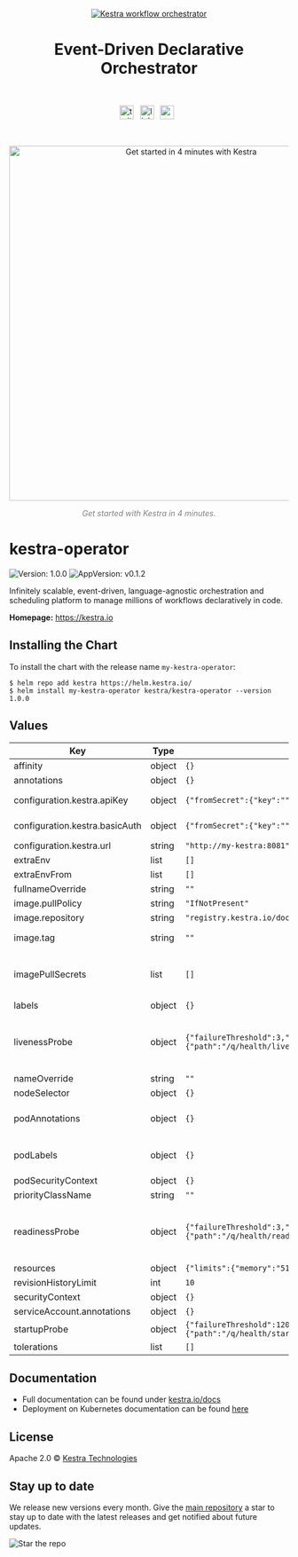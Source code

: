 <p align="center">
  <a href="https://www.kestra.io">
    <img src="https://kestra.io/banner.png"  alt="Kestra workflow orchestrator" />
  </a>
</p>

<h1 align="center" style="border-bottom: none">
    Event-Driven Declarative Orchestrator
</h1>

<br />

<p align="center">
    <a href="https://twitter.com/kestra_io"><img height="25" src="https://kestra.io/twitter.svg" alt="twitter" /></a> &nbsp;
    <a href="https://www.linkedin.com/company/kestra/"><img height="25" src="https://kestra.io/linkedin.svg" alt="linkedin" /></a> &nbsp;
<a href="https://www.youtube.com/@kestra-io"><img height="25" src="https://kestra.io/youtube.svg" alt="youtube" /></a> &nbsp;
</p>

<br />
<p align="center">
    <a href="https://go.kestra.io/video/product-overview" target="_blank">
        <img src="https://kestra.io/startvideo.png" alt="Get started in 4 minutes with Kestra" width="640px" />
    </a>
</p>
<p align="center" style="color:grey;"><i>Get started with Kestra in 4 minutes.</i></p>

# kestra-operator

![Version: 1.0.0](https://img.shields.io/badge/Version-1.0.0-informational?style=flat-square) ![AppVersion: v0.1.2](https://img.shields.io/badge/AppVersion-v0.1.2-informational?style=flat-square)

Infinitely scalable, event-driven, language-agnostic orchestration and scheduling platform to manage millions of workflows declaratively in code.

**Homepage:** <https://kestra.io>

## Installing the Chart

To install the chart with the release name `my-kestra-operator`:

```console
$ helm repo add kestra https://helm.kestra.io/
$ helm install my-kestra-operator kestra/kestra-operator --version 1.0.0
```

## Values

| Key | Type | Default | Description |
|-----|------|---------|-------------|
| affinity | object | `{}` |  |
| annotations | object | `{}` |  |
| configuration.kestra.apiKey | object | `{"fromSecret":{"key":"","name":""},"value":"[your-api-key]"}` | This is the Kestra API Key the operator will use to authenticate against the Kestra API. |
| configuration.kestra.basicAuth | object | `{"fromSecret":{"key":"","name":""},"value":"[your-basic-auth]"}` | This is the Kestra API Basic Auth the operator will use to authenticate against the Kestra API. |
| configuration.kestra.url | string | `"http://my-kestra:8081"` | This is the Kestra API URL the operator will connect to. |
| extraEnv | list | `[]` | Extra environment variables for containers |
| extraEnvFrom | list | `[]` | Import environment variables from ConfigMaps/Secrets |
| fullnameOverride | string | `""` | This is to override the chart name. |
| image.pullPolicy | string | `"IfNotPresent"` | This sets the pull policy for images. |
| image.repository | string | `"registry.kestra.io/docker/kestra-operator"` |  |
| image.tag | string | `""` | Overrides the image tag whose default is the chart appVersion. |
| imagePullSecrets | list | `[]` | This is for the secrets for pulling an image from a private repository more information can be found here: https://kubernetes.io/docs/tasks/configure-pod-container/pull-image-private-registry/ |
| labels | object | `{}` |  |
| livenessProbe | object | `{"failureThreshold":3,"httpGet":{"path":"/q/health/live","port":8080,"scheme":"HTTP"},"initialDelaySeconds":0,"periodSeconds":5,"successThreshold":1,"timeoutSeconds":3}` | This is to setup the liveness probe, more information can be found here: https://kubernetes.io/docs/tasks/configure-pod-container/configure-liveness-readiness-startup-probes/ |
| nameOverride | string | `""` | This is to override the chart name. |
| nodeSelector | object | `{}` |  |
| podAnnotations | object | `{}` | For more information checkout: https://kubernetes.io/docs/concepts/overview/working-with-objects/annotations/ |
| podLabels | object | `{}` | For more information checkout: https://kubernetes.io/docs/concepts/overview/working-with-objects/labels/ |
| podSecurityContext | object | `{}` |  |
| priorityClassName | string | `""` |  |
| readinessProbe | object | `{"failureThreshold":3,"httpGet":{"path":"/q/health/ready","port":8080,"scheme":"HTTP"},"initialDelaySeconds":0,"periodSeconds":5,"successThreshold":1,"timeoutSeconds":3}` | This is to setup the readiness probe, more information can be found here: https://kubernetes.io/docs/tasks/configure-pod-container/configure-liveness-readiness-startup-probes/ |
| resources | object | `{"limits":{"memory":"512Mi"},"requests":{"cpu":"250m","memory":"256Mi"}}` | Resource requests and limits for the container |
| revisionHistoryLimit | int | `10` |  |
| securityContext | object | `{}` |  |
| serviceAccount.annotations | object | `{}` | Annotations to add to the service account |
| startupProbe | object | `{"failureThreshold":120,"httpGet":{"path":"/q/health/started","port":8080,"scheme":"HTTP"},"initialDelaySeconds":1,"periodSeconds":1,"successThreshold":1,"timeoutSeconds":1}` | This is to setup the startup probe |
| tolerations | list | `[]` |  |

## Documentation
* Full documentation can be found under [kestra.io/docs](https://kestra.io/docs)
* Deployment on Kubernetes documentation can be found [here](https://kestra.io/docs/installation/kubernetes)

## License
Apache 2.0 © [Kestra Technologies](https://kestra.io)

## Stay up to date

We release new versions every month. Give the [main repository](https://github.com/kestra-io/kestra) a star to stay up to date with the latest releases and get notified about future updates.

![Star the repo](https://kestra.io/star.gif)

